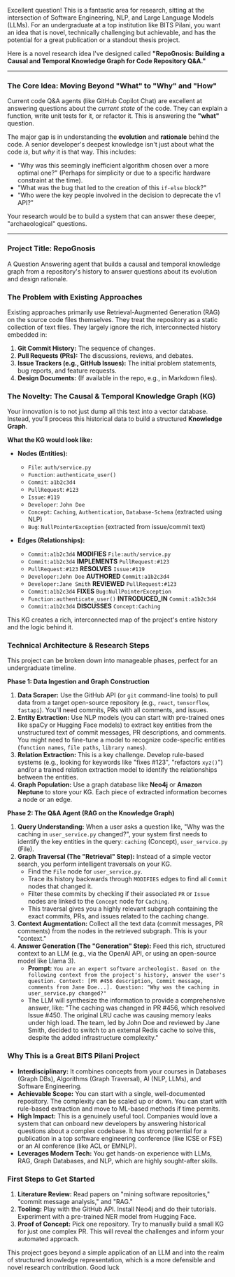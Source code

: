 Excellent question! This is a fantastic area for research, sitting at the intersection of Software Engineering, NLP, and Large Language Models (LLMs). For an undergraduate at a top institution like BITS Pilani, you want an idea that is novel, technically challenging but achievable, and has the potential for a great publication or a standout thesis project.

Here is a novel research idea I've designed called **"RepoGnosis: Building a Causal and Temporal Knowledge Graph for Code Repository Q&A."**

---

### **The Core Idea: Moving Beyond "What" to "Why" and "How"**

Current code Q&A agents (like GitHub Copilot Chat) are excellent at answering questions about the *current state* of the code. They can explain a function, write unit tests for it, or refactor it. This is answering the **"what"** question.

The major gap is in understanding the **evolution** and **rationale** behind the code. A senior developer's deepest knowledge isn't just about what the code *is*, but *why* it is that way. This includes:
*   "Why was this seemingly inefficient algorithm chosen over a more optimal one?" (Perhaps for simplicity or due to a specific hardware constraint at the time).
*   "What was the bug that led to the creation of this `if-else` block?"
*   "Who were the key people involved in the decision to deprecate the v1 API?"

Your research would be to build a system that can answer these deeper, "archaeological" questions.

---

### **Project Title: RepoGnosis**

A Question Answering agent that builds a causal and temporal knowledge graph from a repository's history to answer questions about its evolution and design rationale.

### **The Problem with Existing Approaches**

Existing approaches primarily use Retrieval-Augmented Generation (RAG) on the source code files themselves. They treat the repository as a static collection of text files. They largely ignore the rich, interconnected history embedded in:
1.  **Git Commit History:** The sequence of changes.
2.  **Pull Requests (PRs):** The discussions, reviews, and debates.
3.  **Issue Trackers (e.g., GitHub Issues):** The initial problem statements, bug reports, and feature requests.
4.  **Design Documents:** (If available in the repo, e.g., in Markdown files).

### **The Novelty: The Causal & Temporal Knowledge Graph (KG)**

Your innovation is to not just dump all this text into a vector database. Instead, you'll process this historical data to build a structured **Knowledge Graph**.

**What the KG would look like:**

*   **Nodes (Entities):**
    *   `File`: `auth/service.py`
    *   `Function`: `authenticate_user()`
    *   `Commit`: `a1b2c3d4`
    *   `PullRequest`: `#123`
    *   `Issue`: `#119`
    *   `Developer`: `John Doe`
    *   `Concept`: `Caching`, `Authentication`, `Database-Schema` (extracted using NLP)
    *   `Bug`: `NullPointerException` (extracted from issue/commit text)

*   **Edges (Relationships):**
    *   `Commit:a1b2c3d4` **MODIFIES** `File:auth/service.py`
    *   `Commit:a1b2c3d4` **IMPLEMENTS** `PullRequest:#123`
    *   `PullRequest:#123` **RESOLVES** `Issue:#119`
    *   `Developer:John Doe` **AUTHORED** `Commit:a1b2c3d4`
    *   `Developer:Jane Smith` **REVIEWED** `PullRequest:#123`
    *   `Commit:a1b2c3d4` **FIXES** `Bug:NullPointerException`
    *   `Function:authenticate_user()` **INTRODUCED_IN** `Commit:a1b2c3d4`
    *   `Commit:a1b2c3d4` **DISCUSSES** `Concept:Caching`

This KG creates a rich, interconnected map of the project's entire history and the logic behind it.

### **Technical Architecture & Research Steps**

This project can be broken down into manageable phases, perfect for an undergraduate timeline.

**Phase 1: Data Ingestion and Graph Construction**
1.  **Data Scraper:** Use the GitHub API (or `git` command-line tools) to pull data from a target open-source repository (e.g., `react`, `tensorflow`, `fastapi`). You'll need commits, PRs with all comments, and issues.
2.  **Entity Extraction:** Use NLP models (you can start with pre-trained ones like spaCy or Hugging Face models) to extract key entities from the unstructured text of commit messages, PR descriptions, and comments. You might need to fine-tune a model to recognize code-specific entities (`function names`, `file paths`, `library names`).
3.  **Relation Extraction:** This is a key challenge. Develop rule-based systems (e.g., looking for keywords like "fixes #123", "refactors `xyz()`") and/or a trained relation extraction model to identify the relationships between the entities.
4.  **Graph Population:** Use a graph database like **Neo4j** or **Amazon Neptune** to store your KG. Each piece of extracted information becomes a node or an edge.

**Phase 2: The Q&A Agent (RAG on the Knowledge Graph)**
1.  **Query Understanding:** When a user asks a question like, "Why was the caching in `user_service.py` changed?", your system first needs to identify the key entities in the query: `caching` (Concept), `user_service.py` (File).
2.  **Graph Traversal (The "Retrieval" Step):** Instead of a simple vector search, you perform intelligent traversals on your KG.
    *   Find the `File` node for `user_service.py`.
    *   Trace its history backwards through `MODIFIES` edges to find all `Commit` nodes that changed it.
    *   Filter these commits by checking if their associated `PR` or `Issue` nodes are linked to the `Concept` node for `Caching`.
    *   This traversal gives you a highly relevant subgraph containing the exact commits, PRs, and issues related to the caching change.
3.  **Context Augmentation:** Collect all the text data (commit messages, PR comments) from the nodes in the retrieved subgraph. This is your "context."
4.  **Answer Generation (The "Generation" Step):** Feed this rich, structured context to an LLM (e.g., via the OpenAI API, or using an open-source model like Llama 3).
    *   **Prompt:** `You are an expert software archeologist. Based on the following context from the project's history, answer the user's question. Context: [PR #456 description, Commit message, comments from Jane Doe...]. Question: "Why was the caching in user_service.py changed?"`
    *   The LLM will synthesize the information to provide a comprehensive answer, like: "The caching was changed in PR #456, which resolved Issue #450. The original LRU cache was causing memory leaks under high load. The team, led by John Doe and reviewed by Jane Smith, decided to switch to an external Redis cache to solve this, despite the added infrastructure complexity."

### **Why This is a Great BITS Pilani Project**

*   **Interdisciplinary:** It combines concepts from your courses in Databases (Graph DBs), Algorithms (Graph Traversal), AI (NLP, LLMs), and Software Engineering.
*   **Achievable Scope:** You can start with a single, well-documented repository. The complexity can be scaled up or down. You can start with rule-based extraction and move to ML-based methods if time permits.
*   **High Impact:** This is a genuinely useful tool. Companies would love a system that can onboard new developers by answering historical questions about a complex codebase. It has strong potential for a publication in a top software engineering conference (like ICSE or FSE) or an AI conference (like ACL or EMNLP).
*   **Leverages Modern Tech:** You get hands-on experience with LLMs, RAG, Graph Databases, and NLP, which are highly sought-after skills.

### **First Steps to Get Started**

1.  **Literature Review:** Read papers on "mining software repositories," "commit message analysis," and "RAG."
2.  **Tooling:** Play with the GitHub API. Install Neo4j and do their tutorials. Experiment with a pre-trained NER model from Hugging Face.
3.  **Proof of Concept:** Pick one repository. Try to manually build a small KG for just one complex PR. This will reveal the challenges and inform your automated approach.

This project goes beyond a simple application of an LLM and into the realm of structured knowledge representation, which is a more defensible and novel research contribution. Good luck